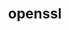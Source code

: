 ---
title: "openssl"
layout: cache
categories: [package, develop-2025-02-02]
meta: {"versions": ["3.4.0"], "compilers": ["cce@=18.0.0", "gcc@=10.5.0", "gcc@=11.1.0", "gcc@=11.4.0", "gcc@=12.3.0", "gcc@=12.4.0", "gcc@=13.2.0", "gcc@=13.3.0", "gcc@=7.3.1", "gcc@=7.5.0", "oneapi@=2024.1.0", "oneapi@=2024.2.1"], "oss": ["amzn2", "centos7", "rhel8", "ubuntu18.04", "ubuntu20.04", "ubuntu22.04", "ubuntu24.04"], "platforms": ["linux"], "targets": ["aarch64", "neoverse_v1", "neoverse_v2", "x86_64_v3", "x86_64_v4"], "stacks": ["aws-isc", "aws-isc-aarch64", "aws-pcluster-neoverse_v1", "aws-pcluster-x86_64_v4", "bootstrap-x86_64-linux-gnu", "build_systems", "data-vis-sdk", "developer-tools-aarch64-linux-gnu", "developer-tools-x86_64_v3-linux-gnu", "e4s", "e4s-cray-rhel", "e4s-neoverse-v2", "e4s-oneapi", "e4s-rocm-external", "hep", "ml-linux-aarch64-cpu", "ml-linux-aarch64-cuda", "ml-linux-x86_64-cpu", "ml-linux-x86_64-cuda", "ml-linux-x86_64-rocm", "radiuss", "radiuss-aws", "radiuss-aws-aarch64", "root", "tutorial"], "num_specs": 25, "num_specs_by_stack": {"aws-isc-aarch64": 1, "radiuss-aws-aarch64": 2, "root": 25, "aws-pcluster-neoverse_v1": 1, "aws-pcluster-x86_64_v4": 4, "radiuss-aws": 2, "aws-isc": 1, "developer-tools-x86_64_v3-linux-gnu": 1, "developer-tools-aarch64-linux-gnu": 1, "e4s-cray-rhel": 2, "radiuss": 2, "build_systems": 1, "data-vis-sdk": 1, "e4s-neoverse-v2": 2, "e4s": 2, "tutorial": 2, "e4s-rocm-external": 1, "hep": 1, "e4s-oneapi": 2, "ml-linux-aarch64-cuda": 1, "ml-linux-aarch64-cpu": 1, "ml-linux-x86_64-rocm": 1, "bootstrap-x86_64-linux-gnu": 1, "ml-linux-x86_64-cpu": 1, "ml-linux-x86_64-cuda": 1}}
spec_details: [{"hash": "2fsqtlhdg5owlzuhwsjvib2ul7biugbc", "compiler": "gcc@=7.3.1", "versions": ["3.4.0"], "os": "amzn2", "platform": "linux", "target": "aarch64", "variants": ["build_system=generic", "certs=mozilla", "~docs", "+shared"], "stacks": ["aws-isc-aarch64", "radiuss-aws-aarch64", "root"], "size": "-", "tarball": "https://binaries.spack.io/develop-2025-02-02/build_cache/linux-amzn2-aarch64/gcc-7.3.1/openssl-3.4.0/linux-amzn2-aarch64-gcc-7.3.1-openssl-3.4.0-2fsqtlhdg5owlzuhwsjvib2ul7biugbc.spack"}, {"hash": "irbmipfodoxymrifmig56didrwjlf2l7", "compiler": "gcc@=7.3.1", "versions": ["3.4.0"], "os": "amzn2", "platform": "linux", "target": "aarch64", "variants": ["build_system=generic", "certs=mozilla", "~docs", "+shared"], "stacks": ["radiuss-aws-aarch64", "root"], "size": "-", "tarball": "https://binaries.spack.io/develop-2025-02-02/build_cache/linux-amzn2-aarch64/gcc-7.3.1/openssl-3.4.0/linux-amzn2-aarch64-gcc-7.3.1-openssl-3.4.0-irbmipfodoxymrifmig56didrwjlf2l7.spack"}, {"hash": "tisxfvxoetwheeegnd3fpw6jjutxmue6", "compiler": "gcc@=12.4.0", "versions": ["3.4.0"], "os": "amzn2", "platform": "linux", "target": "neoverse_v1", "variants": ["build_system=generic", "certs=mozilla", "~docs", "+shared"], "stacks": ["aws-pcluster-neoverse_v1", "root"], "size": "-", "tarball": "https://binaries.spack.io/develop-2025-02-02/build_cache/linux-amzn2-neoverse_v1/gcc-12.4.0/openssl-3.4.0/linux-amzn2-neoverse_v1-gcc-12.4.0-openssl-3.4.0-tisxfvxoetwheeegnd3fpw6jjutxmue6.spack"}, {"hash": "gzxrfixb3rnw2qylmogcstdhkcut4hj5", "compiler": "gcc@=12.4.0", "versions": ["3.4.0"], "os": "amzn2", "platform": "linux", "target": "x86_64_v3", "variants": ["build_system=generic", "certs=mozilla", "~docs", "+shared"], "stacks": ["aws-pcluster-x86_64_v4", "root"], "size": "-", "tarball": "https://binaries.spack.io/develop-2025-02-02/build_cache/linux-amzn2-x86_64_v3/gcc-12.4.0/openssl-3.4.0/linux-amzn2-x86_64_v3-gcc-12.4.0-openssl-3.4.0-gzxrfixb3rnw2qylmogcstdhkcut4hj5.spack"}, {"hash": "sbkypfadfgzrrjzd56zoirzrzegaefng", "compiler": "gcc@=7.3.1", "versions": ["3.4.0"], "os": "amzn2", "platform": "linux", "target": "x86_64_v3", "variants": ["build_system=generic", "certs=mozilla", "~docs", "+shared"], "stacks": ["radiuss-aws", "aws-isc", "root"], "size": "-", "tarball": "https://binaries.spack.io/develop-2025-02-02/build_cache/linux-amzn2-x86_64_v3/gcc-7.3.1/openssl-3.4.0/linux-amzn2-x86_64_v3-gcc-7.3.1-openssl-3.4.0-sbkypfadfgzrrjzd56zoirzrzegaefng.spack"}, {"hash": "f2jowovln5gk7sgv7fhtnk5yn5ognkvn", "compiler": "gcc@=7.3.1", "versions": ["3.4.0"], "os": "amzn2", "platform": "linux", "target": "x86_64_v3", "variants": ["build_system=generic", "certs=mozilla", "~docs", "+shared"], "stacks": ["radiuss-aws", "root"], "size": "-", "tarball": "https://binaries.spack.io/develop-2025-02-02/build_cache/linux-amzn2-x86_64_v3/gcc-7.3.1/openssl-3.4.0/linux-amzn2-x86_64_v3-gcc-7.3.1-openssl-3.4.0-f2jowovln5gk7sgv7fhtnk5yn5ognkvn.spack"}, {"hash": "r5fedzp76e6eglog7d7bqaax7tkqyox5", "compiler": "oneapi@=2024.1.0", "versions": ["3.4.0"], "os": "amzn2", "platform": "linux", "target": "x86_64_v3", "variants": ["build_system=generic", "certs=mozilla", "~docs", "+shared"], "stacks": ["aws-pcluster-x86_64_v4", "root"], "size": "-", "tarball": "https://binaries.spack.io/develop-2025-02-02/build_cache/linux-amzn2-x86_64_v3/oneapi-2024.1.0/openssl-3.4.0/linux-amzn2-x86_64_v3-oneapi-2024.1.0-openssl-3.4.0-r5fedzp76e6eglog7d7bqaax7tkqyox5.spack"}, {"hash": "4xfdbaqbnbudjsgwg3dmh3xi4gn4gfqm", "compiler": "gcc@=12.4.0", "versions": ["3.4.0"], "os": "amzn2", "platform": "linux", "target": "x86_64_v4", "variants": ["build_system=generic", "certs=mozilla", "~docs", "+shared"], "stacks": ["aws-pcluster-x86_64_v4", "root"], "size": "-", "tarball": "https://binaries.spack.io/develop-2025-02-02/build_cache/linux-amzn2-x86_64_v4/gcc-12.4.0/openssl-3.4.0/linux-amzn2-x86_64_v4-gcc-12.4.0-openssl-3.4.0-4xfdbaqbnbudjsgwg3dmh3xi4gn4gfqm.spack"}, {"hash": "tm4kozsfe6botqqufdd4cs7b4c7i2lmy", "compiler": "oneapi@=2024.1.0", "versions": ["3.4.0"], "os": "amzn2", "platform": "linux", "target": "x86_64_v4", "variants": ["build_system=generic", "certs=mozilla", "~docs", "+shared"], "stacks": ["aws-pcluster-x86_64_v4", "root"], "size": "-", "tarball": "https://binaries.spack.io/develop-2025-02-02/build_cache/linux-amzn2-x86_64_v4/oneapi-2024.1.0/openssl-3.4.0/linux-amzn2-x86_64_v4-oneapi-2024.1.0-openssl-3.4.0-tm4kozsfe6botqqufdd4cs7b4c7i2lmy.spack"}, {"hash": "zm37hzzqh5pimd3ljyzr7waqu2d5gwm4", "compiler": "gcc@=10.5.0", "versions": ["3.4.0"], "os": "centos7", "platform": "linux", "target": "x86_64_v3", "variants": ["build_system=generic", "certs=system", "~docs", "+shared"], "stacks": ["developer-tools-x86_64_v3-linux-gnu", "root"], "size": "-", "tarball": "https://binaries.spack.io/develop-2025-02-02/build_cache/linux-centos7-x86_64_v3/gcc-10.5.0/openssl-3.4.0/linux-centos7-x86_64_v3-gcc-10.5.0-openssl-3.4.0-zm37hzzqh5pimd3ljyzr7waqu2d5gwm4.spack"}, {"hash": "ayz6t43ucjlomm4ejzmuyvpyzvjpdgyv", "compiler": "gcc@=13.3.0", "versions": ["3.4.0"], "os": "rhel8", "platform": "linux", "target": "aarch64", "variants": ["build_system=generic", "certs=system", "~docs", "+shared"], "stacks": ["developer-tools-aarch64-linux-gnu", "root"], "size": "-", "tarball": "https://binaries.spack.io/develop-2025-02-02/build_cache/linux-rhel8-aarch64/gcc-13.3.0/openssl-3.4.0/linux-rhel8-aarch64-gcc-13.3.0-openssl-3.4.0-ayz6t43ucjlomm4ejzmuyvpyzvjpdgyv.spack"}, {"hash": "ehylksgqqaeswdw6yjbpeevx7y4bjupp", "compiler": "cce@=18.0.0", "versions": ["3.4.0"], "os": "rhel8", "platform": "linux", "target": "x86_64_v3", "variants": ["build_system=generic", "certs=mozilla", "~docs", "+shared"], "stacks": ["e4s-cray-rhel", "root"], "size": "-", "tarball": "https://binaries.spack.io/develop-2025-02-02/build_cache/linux-rhel8-x86_64_v3/cce-18.0.0/openssl-3.4.0/linux-rhel8-x86_64_v3-cce-18.0.0-openssl-3.4.0-ehylksgqqaeswdw6yjbpeevx7y4bjupp.spack"}, {"hash": "ulupqbb2x522ppd5r7n54s74yajn4tr6", "compiler": "cce@=18.0.0", "versions": ["3.4.0"], "os": "rhel8", "platform": "linux", "target": "x86_64_v3", "variants": ["build_system=generic", "certs=mozilla", "~docs", "+shared"], "stacks": ["e4s-cray-rhel", "root"], "size": "-", "tarball": "https://binaries.spack.io/develop-2025-02-02/build_cache/linux-rhel8-x86_64_v3/cce-18.0.0/openssl-3.4.0/linux-rhel8-x86_64_v3-cce-18.0.0-openssl-3.4.0-ulupqbb2x522ppd5r7n54s74yajn4tr6.spack"}, {"hash": "52l6cjsnduxng252obql767crgqwck4z", "compiler": "gcc@=7.5.0", "versions": ["3.4.0"], "os": "ubuntu18.04", "platform": "linux", "target": "x86_64_v3", "variants": ["build_system=generic", "certs=mozilla", "~docs", "+shared"], "stacks": ["radiuss", "root", "build_systems"], "size": "-", "tarball": "https://binaries.spack.io/develop-2025-02-02/build_cache/linux-ubuntu18.04-x86_64_v3/gcc-7.5.0/openssl-3.4.0/linux-ubuntu18.04-x86_64_v3-gcc-7.5.0-openssl-3.4.0-52l6cjsnduxng252obql767crgqwck4z.spack"}, {"hash": "zj5ykahmljsgaswo6rjrjllxugkhrtlf", "compiler": "gcc@=7.5.0", "versions": ["3.4.0"], "os": "ubuntu18.04", "platform": "linux", "target": "x86_64_v3", "variants": ["build_system=generic", "certs=mozilla", "~docs", "+shared"], "stacks": ["radiuss", "root"], "size": "-", "tarball": "https://binaries.spack.io/develop-2025-02-02/build_cache/linux-ubuntu18.04-x86_64_v3/gcc-7.5.0/openssl-3.4.0/linux-ubuntu18.04-x86_64_v3-gcc-7.5.0-openssl-3.4.0-zj5ykahmljsgaswo6rjrjllxugkhrtlf.spack"}, {"hash": "a2p2uphb3ff4zw26xryzh4ouxvnmj57y", "compiler": "gcc@=11.1.0", "versions": ["3.4.0"], "os": "ubuntu20.04", "platform": "linux", "target": "x86_64_v3", "variants": ["build_system=generic", "certs=mozilla", "~docs", "+shared"], "stacks": ["data-vis-sdk", "root"], "size": "-", "tarball": "https://binaries.spack.io/develop-2025-02-02/build_cache/linux-ubuntu20.04-x86_64_v3/gcc-11.1.0/openssl-3.4.0/linux-ubuntu20.04-x86_64_v3-gcc-11.1.0-openssl-3.4.0-a2p2uphb3ff4zw26xryzh4ouxvnmj57y.spack"}, {"hash": "ysvowxixjstj4abklgrcfm3ye57g5m3a", "compiler": "gcc@=11.4.0", "versions": ["3.4.0"], "os": "ubuntu22.04", "platform": "linux", "target": "neoverse_v2", "variants": ["build_system=generic", "certs=mozilla", "~docs", "+shared"], "stacks": ["root", "e4s-neoverse-v2"], "size": "-", "tarball": "https://binaries.spack.io/develop-2025-02-02/build_cache/linux-ubuntu22.04-neoverse_v2/gcc-11.4.0/openssl-3.4.0/linux-ubuntu22.04-neoverse_v2-gcc-11.4.0-openssl-3.4.0-ysvowxixjstj4abklgrcfm3ye57g5m3a.spack"}, {"hash": "lsabv4n2x3smchqtbnmpxccheksjxvoj", "compiler": "gcc@=11.4.0", "versions": ["3.4.0"], "os": "ubuntu22.04", "platform": "linux", "target": "neoverse_v2", "variants": ["build_system=generic", "certs=mozilla", "~docs", "+shared"], "stacks": ["root", "e4s-neoverse-v2"], "size": "-", "tarball": "https://binaries.spack.io/develop-2025-02-02/build_cache/linux-ubuntu22.04-neoverse_v2/gcc-11.4.0/openssl-3.4.0/linux-ubuntu22.04-neoverse_v2-gcc-11.4.0-openssl-3.4.0-lsabv4n2x3smchqtbnmpxccheksjxvoj.spack"}, {"hash": "dnkqckh5obqdk5bpcxq3immo55zd67f3", "compiler": "gcc@=11.4.0", "versions": ["3.4.0"], "os": "ubuntu22.04", "platform": "linux", "target": "x86_64_v3", "variants": ["build_system=generic", "certs=mozilla", "~docs", "+shared"], "stacks": ["e4s", "root", "tutorial", "e4s-rocm-external", "hep"], "size": "-", "tarball": "https://binaries.spack.io/develop-2025-02-02/build_cache/linux-ubuntu22.04-x86_64_v3/gcc-11.4.0/openssl-3.4.0/linux-ubuntu22.04-x86_64_v3-gcc-11.4.0-openssl-3.4.0-dnkqckh5obqdk5bpcxq3immo55zd67f3.spack"}, {"hash": "xblpmcrfnqi6espbfisdhwv2t2dixjih", "compiler": "gcc@=11.4.0", "versions": ["3.4.0"], "os": "ubuntu22.04", "platform": "linux", "target": "x86_64_v3", "variants": ["build_system=generic", "certs=mozilla", "~docs", "+shared"], "stacks": ["e4s", "root"], "size": "-", "tarball": "https://binaries.spack.io/develop-2025-02-02/build_cache/linux-ubuntu22.04-x86_64_v3/gcc-11.4.0/openssl-3.4.0/linux-ubuntu22.04-x86_64_v3-gcc-11.4.0-openssl-3.4.0-xblpmcrfnqi6espbfisdhwv2t2dixjih.spack"}, {"hash": "3lf3vg6pccxoc3vnc4zk32umac44yjnk", "compiler": "oneapi@=2024.2.1", "versions": ["3.4.0"], "os": "ubuntu22.04", "platform": "linux", "target": "x86_64_v3", "variants": ["build_system=generic", "certs=mozilla", "~docs", "+shared"], "stacks": ["e4s-oneapi", "root"], "size": "-", "tarball": "https://binaries.spack.io/develop-2025-02-02/build_cache/linux-ubuntu22.04-x86_64_v3/oneapi-2024.2.1/openssl-3.4.0/linux-ubuntu22.04-x86_64_v3-oneapi-2024.2.1-openssl-3.4.0-3lf3vg6pccxoc3vnc4zk32umac44yjnk.spack"}, {"hash": "4hf2wfpxrqaggxs4vescvgpqf74bd6vw", "compiler": "oneapi@=2024.2.1", "versions": ["3.4.0"], "os": "ubuntu22.04", "platform": "linux", "target": "x86_64_v3", "variants": ["build_system=generic", "certs=mozilla", "~docs", "+shared"], "stacks": ["e4s-oneapi", "root"], "size": "-", "tarball": "https://binaries.spack.io/develop-2025-02-02/build_cache/linux-ubuntu22.04-x86_64_v3/oneapi-2024.2.1/openssl-3.4.0/linux-ubuntu22.04-x86_64_v3-oneapi-2024.2.1-openssl-3.4.0-4hf2wfpxrqaggxs4vescvgpqf74bd6vw.spack"}, {"hash": "r3l5fqjnpfw4hdz7od23urytxxwsdw7a", "compiler": "gcc@=12.3.0", "versions": ["3.4.0"], "os": "ubuntu22.04", "platform": "linux", "target": "x86_64_v3", "variants": ["build_system=generic", "certs=mozilla", "~docs", "+shared"], "stacks": ["tutorial", "root"], "size": "-", "tarball": "https://binaries.spack.io/develop-2025-02-02/build_cache/linux-ubuntu22.04-x86_64_v3/gcc-12.3.0/openssl-3.4.0/linux-ubuntu22.04-x86_64_v3-gcc-12.3.0-openssl-3.4.0-r3l5fqjnpfw4hdz7od23urytxxwsdw7a.spack"}, {"hash": "m2coyheyenwyp7tissd4abw4w6almo5f", "compiler": "gcc@=13.2.0", "versions": ["3.4.0"], "os": "ubuntu24.04", "platform": "linux", "target": "aarch64", "variants": ["build_system=generic", "certs=mozilla", "~docs", "+shared"], "stacks": ["ml-linux-aarch64-cuda", "root", "ml-linux-aarch64-cpu"], "size": "-", "tarball": "https://binaries.spack.io/develop-2025-02-02/build_cache/linux-ubuntu24.04-aarch64/gcc-13.2.0/openssl-3.4.0/linux-ubuntu24.04-aarch64-gcc-13.2.0-openssl-3.4.0-m2coyheyenwyp7tissd4abw4w6almo5f.spack"}, {"hash": "yccq454yegzu3t5rtwr5ojkzjzyo3hya", "compiler": "gcc@=13.2.0", "versions": ["3.4.0"], "os": "ubuntu24.04", "platform": "linux", "target": "x86_64_v3", "variants": ["build_system=generic", "certs=mozilla", "~docs", "+shared"], "stacks": ["ml-linux-x86_64-rocm", "root", "bootstrap-x86_64-linux-gnu", "ml-linux-x86_64-cpu", "ml-linux-x86_64-cuda"], "size": "-", "tarball": "https://binaries.spack.io/develop-2025-02-02/build_cache/linux-ubuntu24.04-x86_64_v3/gcc-13.2.0/openssl-3.4.0/linux-ubuntu24.04-x86_64_v3-gcc-13.2.0-openssl-3.4.0-yccq454yegzu3t5rtwr5ojkzjzyo3hya.spack"}]
---